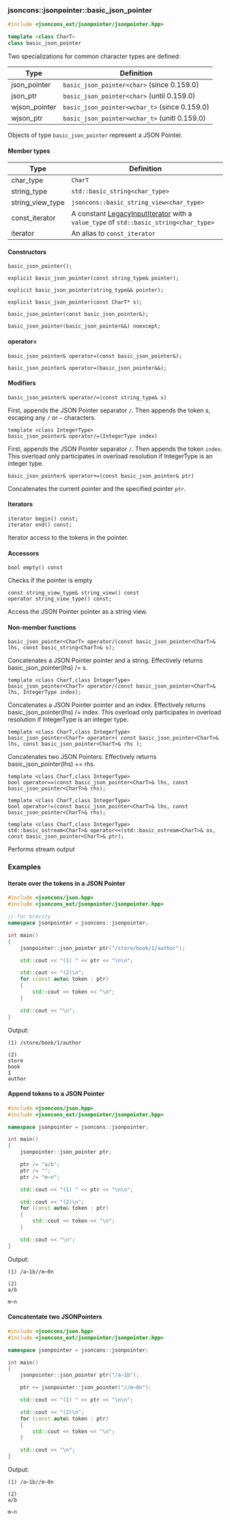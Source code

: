 ### jsoncons::jsonpointer::basic_json_pointer

```c++
#include <jsoncons_ext/jsonpointer/jsonpointer.hpp>

template <class CharT>
class basic_json_pointer
```

Two specializations for common character types are defined:

Type      |Definition
----------|------------------------------
json_pointer   |`basic_json_pointer<char>` (since 0.159.0)
json_ptr       |`basic_json_pointer<char>` (until 0.159.0)
wjson_pointer  |`basic_json_pointer<wchar_t>` (since 0.159.0)
wjson_ptr      |`basic_json_pointer<wchar_t>` (unitl 0.159.0)

Objects of type `basic_json_pointer` represent a JSON Pointer.

#### Member types
Type        |Definition
------------|------------------------------
char_type   | `CharT`
string_type | `std::basic_string<char_type>`
string_view_type | `jsoncons::basic_string_view<char_type>`
const_iterator | A constant [LegacyInputIterator](https://en.cppreference.com/w/cpp/named_req/InputIterator) with a `value_type` of `std::basic_string<char_type>`
iterator    | An alias to `const_iterator`

#### Constructors

    basic_json_pointer();

    explicit basic_json_pointer(const string_type& pointer);

    explicit basic_json_pointer(string_type&& pointer);

    explicit basic_json_pointer(const CharT* s);

    basic_json_pointer(const basic_json_pointer&);

    basic_json_pointer(basic_json_pointer&&) noexcept;

#### operator=

    basic_json_pointer& operator=(const basic_json_pointer&);

    basic_json_pointer& operator=(basic_json_pointer&&);

#### Modifiers

    basic_json_pointer& operator/=(const string_type& s)
First, appends the JSON Pointer separator `/`. Then appends the token s, escaping any `/` or `~` characters.

    template <class IntegerType>
    basic_json_pointer& operator/=(IntegerType index) 
First, appends the JSON Pointer separator `/`. Then appends the token `index`.
This overload only participates in overload resolution if IntegerType is an integer type.

    basic_json_pointer& operator+=(const basic_json_pointer& ptr)
Concatenates the current pointer and the specified pointer `ptr`. 

#### Iterators

    iterator begin() const;
    iterator end() const;
Iterator access to the tokens in the pointer.

#### Accessors

    bool empty() const
Checks if the pointer is empty

    const string_view_type& string_view() const
    operator string_view_type() const;
Access the JSON Pointer pointer as a string view.

#### Non-member functions
    basic_json_pointer<CharT> operator/(const basic_json_pointer<CharT>& lhs, const basic_string<CharT>& s);
Concatenates a JSON Pointer pointer and a string. Effectively returns basic_json_pointer<CharT>(lhs) /= s.

    template <class CharT,class IntegerType>
    basic_json_pointer<CharT> operator/(const basic_json_pointer<CharT>& lhs, IntegerType index);
Concatenates a JSON Pointer pointer and an index. Effectively returns basic_json_pointer<CharT>(lhs) /= index.
This overload only participates in overload resolution if IntegerType is an integer type.

    template <class CharT,class IntegerType>
    basic_json_pointer<CharT> operator+( const basic_json_pointer<CharT>& lhs, const basic_json_pointer<CharT>& rhs );
Concatenates two JSON Pointers. Effectively returns basic_json_pointer<CharT>(lhs) += rhs.

    template <class CharT,class IntegerType>
    bool operator==(const basic_json_pointer<CharT>& lhs, const basic_json_pointer<CharT>& rhs);

    template <class CharT,class IntegerType>
    bool operator!=(const basic_json_pointer<CharT>& lhs, const basic_json_pointer<CharT>& rhs);

    template <class CharT,class IntegerType>
    std::basic_ostream<CharT>& operator<<(std::basic_ostream<CharT>& os, const basic_json_pointer<CharT>& ptr);
Performs stream output

### Examples

#### Iterate over the tokens in a JSON Pointer

```c++
#include <jsoncons/json.hpp>
#include <jsoncons_ext/jsonpointer/jsonpointer.hpp>

// for brevity
namespace jsonpointer = jsoncons::jsonpointer;

int main()
{
    jsonpointer::json_pointer ptr("/store/book/1/author");

    std::cout << "(1) " << ptr << "\n\n";

    std::cout << "(2)\n";
    for (const auto& token : ptr)
    {
        std::cout << token << "\n";
    }

    std::cout << "\n";
}
```
Output:
```
(1) /store/book/1/author

(2)
store
book
1
author
```

#### Append tokens to a JSON Pointer

```c++
#include <jsoncons/json.hpp>
#include <jsoncons_ext/jsonpointer/jsonpointer.hpp>

namespace jsonpointer = jsoncons::jsonpointer;

int main()
{
    jsonpointer::json_pointer ptr;

    ptr /= "a/b";
    ptr /= "";
    ptr /= "m~n";

    std::cout << "(1) " << ptr << "\n\n";

    std::cout << "(2)\n";
    for (const auto& token : ptr)
    {
        std::cout << token << "\n";
    }

    std::cout << "\n";
}
```
Output:
```
(1) /a~1b//m~0n

(2)
a/b

m~n
```

#### Concatentate two JSONPointers

```c++
#include <jsoncons/json.hpp>
#include <jsoncons_ext/jsonpointer/jsonpointer.hpp>

namespace jsonpointer = jsoncons::jsonpointer;

int main()
{
    jsonpointer::json_pointer ptr("/a~1b");

    ptr += jsonpointer::json_pointer("//m~0n");

    std::cout << "(1) " << ptr << "\n\n";

    std::cout << "(2)\n";
    for (const auto& token : ptr)
    {
        std::cout << token << "\n";
    }

    std::cout << "\n";
}
```
Output:
```
(1) /a~1b//m~0n

(2)
a/b

m~n
```


